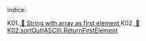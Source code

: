índice:

K01.[ 📁 String with array as first element ](./K01.StringToSentence) 
K02.[ 📁 K02.sortOut(ASCII).ReturnFirstElement ](./K02.sortOut(ASCII).ReturnFirstElement/) 